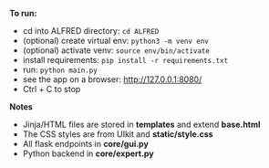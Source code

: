**To run:**
* cd into ALFRED directory: `cd ALFRED`
* (optional) create virtual env: `python3 -m venv env`
* (optional) activate venv: `source env/bin/activate`
* install requirements: `pip install -r requirements.txt`
* run: `python main.py`
* see the app on a browser: http://127.0.0.1:8080/
* Ctrl + C to stop



**Notes**
* Jinja/HTML files are stored in **templates** and extend **base.html**
* The CSS styles are from UIkit and **static/style.css**
* All flask endpoints in **core/gui.py**
* Python backend in **core/expert.py**
  